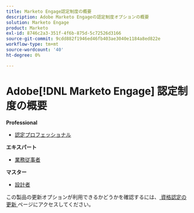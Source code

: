 ```yaml
---
title: Marketo Engage認定制度の概要
description: Adobe Marketo Engageの認定制度オプションの概要
solution: Marketo Engage
product: Marketo
exl-id: 8746c2a3-351f-4f6b-875d-5c72526d3166
source-git-commit: 9cdd882f1946ed46fb403ae3040e1184a8ed822e
workflow-type: tm+mt
source-wordcount: '40'
ht-degree: 0%

---
```


# Adobe[!DNL Marketo Engage] 認定制度の概要

**Professional**

* [ 認定プロフェッショナル ](/help/certifications/ame/ame-p.md) <!--AD0-E555-->

**エキスパート**

* [ 業務従事者 ](/help/certifications/ame/ame-e-business.md) <!--AD0-E559-->

**マスター**

* [ 設計者 ](/help/certifications/ame/ame-m-architect-23-08.md) <!--AD0-E560-->

この製品の更新オプションが利用できるかどうかを確認するには、[ 資格認定の更新 ](/help/certifications/renew.md) ページにアクセスしてください。
